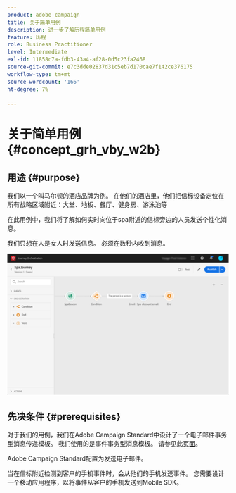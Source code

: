 ```yaml
---
product: adobe campaign
title: 关于简单用例
description: 进一步了解历程简单用例
feature: 历程
role: Business Practitioner
level: Intermediate
exl-id: 11858c7a-fdb3-43a4-af28-0d5c23fa2468
source-git-commit: e7c3dde02837d31c5eb7d170cae7f142ce376175
workflow-type: tm+mt
source-wordcount: '166'
ht-degree: 7%

---
```


# 关于简单用例{#concept_grh_vby_w2b}

## 用途 {#purpose}

我们以一个叫马尔顿的酒店品牌为例。 在他们的酒店里，他们把信标设备定位在所有战略区域附近：大堂、地板、餐厅、健身房、游泳池等

在此用例中，我们将了解如何实时向位于spa附近的信标旁边的人员发送个性化消息。

我们只想在人是女人时发送信息。 必须在数秒内收到消息。

![](../assets/journeyuc1_16.png)

## 先决条件 {#prerequisites}

对于我们的用例，我们在Adobe Campaign Standard中设计了一个电子邮件事务型消息传递模板。 我们使用的是事件事务型消息模板。 请参见此[页面]()。

Adobe Campaign Standard配置为发送电子邮件。

当在信标附近检测到客户的手机事件时，会从他们的手机发送事件。 您需要设计一个移动应用程序，以将事件从客户的手机发送到Mobile SDK。
